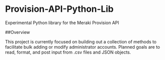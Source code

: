 # Provision-API-Python-Lib
Experimental Python library for the Meraki Provision API

##Overview

This project is currently focused on building out a collection of methods to facilitate bulk adding or modify administrator accounts. Planned goals are to read, format, and post input from .csv files and JSON objects.
